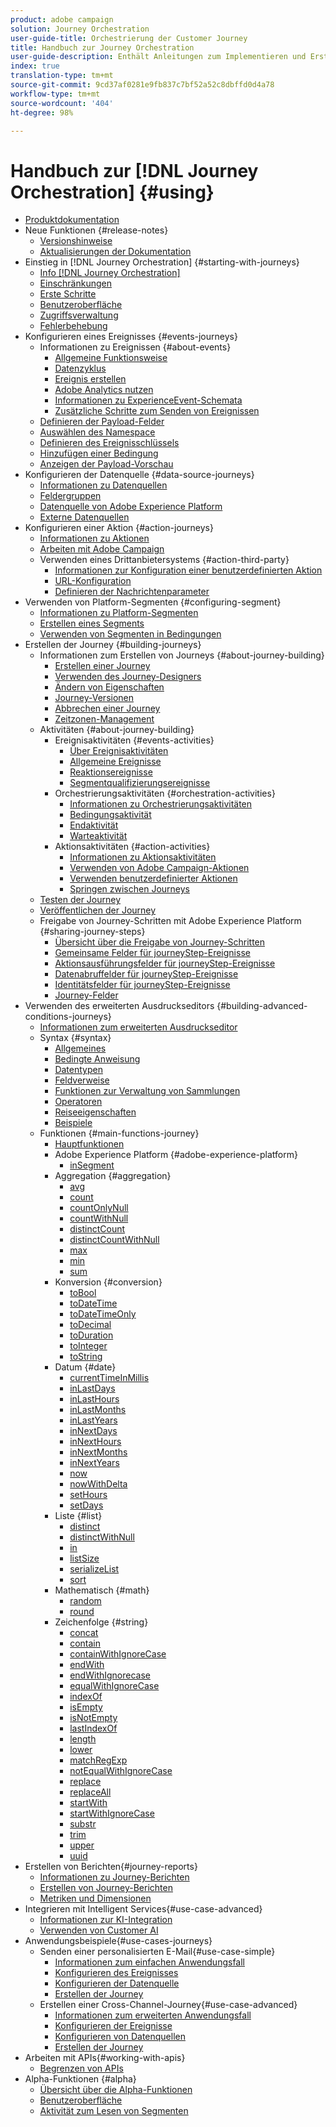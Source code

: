 ```yaml
---
product: adobe campaign
solution: Journey Orchestration
user-guide-title: Orchestrierung der Customer Journey
title: Handbuch zur Journey Orchestration
user-guide-description: Enthält Anleitungen zum Implementieren und Erstellen von Journeys.
index: true
translation-type: tm+mt
source-git-commit: 9cd37af0281e9fb837c7bf52a52c8dbffd0d4a78
workflow-type: tm+mt
source-wordcount: '404'
ht-degree: 98%

---
```



# Handbuch zur [!DNL Journey Orchestration] {#using}

+ [Produktdokumentation](journey-orchestration-home.md)
+ Neue Funktionen {#release-notes}
   + [Versionshinweise](using/release-notes/release-notes.md)
   + [Aktualisierungen der Dokumentation](using/release-notes/documentation-updates.md)
+ Einstieg in [!DNL Journey Orchestration] {#starting-with-journeys}
   + [Info [!DNL Journey Orchestration]](using/about/about-journey-orchestration.md)
   + [Einschränkungen](using/about/limitations.md)
   + [Erste Schritte](using/about/get-started.md)
   + [Benutzeroberfläche](using/about/user-interface.md)
   + [Zugriffsverwaltung](using/about/access-management.md)
   + [Fehlerbehebung](using/about/troubleshooting.md)
+ Konfigurieren eines Ereignisses {#events-journeys}
   + Informationen zu Ereignissen {#about-events}
      + [Allgemeine Funktionsweise](using/event/about-events.md)
      + [Datenzyklus](using/event/about-data-cycle.md)
      + [Ereignis erstellen     ](using/event/about-creating.md)
      + [Adobe Analytics nutzen](using/event/about-analytics.md)
      + [Informationen zu ExperienceEvent-Schemata](using/event/experience-event-schema.md)
      + [Zusätzliche Schritte zum Senden von Ereignissen](using/event/additional-steps-to-send-events-to-journey-orchestration.md)
   + [Definieren der Payload-Felder](using/event/defining-the-payload-fields.md)
   + [Auswählen des Namespace](using/event/selecting-the-namespace.md)
   + [Definieren des Ereignisschlüssels](using/event/defining-the-event-key.md)
   + [Hinzufügen einer Bedingung](using/event/adding-a-condition.md)
   + [Anzeigen der Payload-Vorschau](using/event/previewing-the-payload.md)
+ Konfigurieren der Datenquelle {#data-source-journeys}
   + [Informationen zu Datenquellen](using/datasource/about-data-sources.md)
   + [Feldergruppen](using/datasource/field-groups.md)
   + [Datenquelle von Adobe Experience Platform](using/datasource/adobe-experience-platform-data-source.md)
   + [Externe Datenquellen](using/datasource/external-data-sources.md)
+ Konfigurieren einer Aktion {#action-journeys}
   + [Informationen zu Aktionen](using/action/action.md)
   + [Arbeiten mit Adobe Campaign](using/action/working-with-adobe-campaign.md)
   + Verwenden eines Drittanbietersystems {#action-third-party}
      + [Informationen zur Konfiguration einer benutzerdefinierten Aktion](using/action/about-custom-action-configuration.md)
      + [URL-Konfiguration](using/action/url-configuration.md)
      + [Definieren der Nachrichtenparameter](using/action/defining-the-message-parameters.md)
+ Verwenden von Platform-Segmenten {#configuring-segment}
   + [Informationen zu Platform-Segmenten](using/segment/about-segments.md)
   + [Erstellen eines Segments](using/segment/creating-a-segment.md)
   + [Verwenden von Segmenten in Bedingungen](using/segment/using-a-segment.md)
+ Erstellen der Journey {#building-journeys}
   + Informationen zum Erstellen von Journeys {#about-journey-building}
      + [Erstellen einer Journey ](using/building-journeys/journey.md)
      + [Verwenden des Journey-Designers](using/building-journeys/using-the-journey-designer.md)
      + [Ändern von Eigenschaften](using/building-journeys/changing-properties.md)
      + [Journey-Versionen](using/building-journeys/journey-versions.md)
      + [Abbrechen einer Journey](using/building-journeys/terminating-a-journey.md)
      + [Zeitzonen-Management](using/building-journeys/timezone-management.md)
   + Aktivitäten {#about-journey-building}
      + Ereignisaktivitäten {#events-activities}
         + [Über Ereignisaktivitäten](using/building-journeys/event-activities.md)
         + [Allgemeine Ereignisse](using/building-journeys/general-events.md)
         + [Reaktionsereignisse](using/building-journeys/reaction-events.md)
         + [Segmentqualifizierungsereignisse](using/building-journeys/segment-qualification-events.md)
      + Orchestrierungsaktivitäten {#orchestration-activities}
         + [Informationen zu Orchestrierungsaktivitäten](using/building-journeys/about-orchestration-activities.md)
         + [Bedingungsaktivität](using/building-journeys/condition-activity.md)
         + [Endaktivität](using/building-journeys/end-activity.md)
         + [Warteaktivität](using/building-journeys/wait-activity.md)
      + Aktionsaktivitäten {#action-activities}
         + [Informationen zu Aktionsaktivitäten](using/building-journeys/about-action-activities.md)
         + [Verwenden von Adobe Campaign-Aktionen](using/building-journeys/using-adobe-campaign-actions.md)
         + [Verwenden benutzerdefinierter Aktionen](using/building-journeys/using-custom-actions.md)
         + [Springen zwischen Journeys](using/building-journeys/jump.md)
   + [Testen der Journey](using/building-journeys/testing-the-journey.md)
   + [Veröffentlichen der Journey](using/building-journeys/publishing-the-journey.md)
   + Freigabe von Journey-Schritten mit Adobe Experience Platform {#sharing-journey-steps}
      + [Übersicht über die Freigabe von Journey-Schritten](using/building-journeys/sharing-overview.md)
      + [Gemeinsame Felder für journeyStep-Ereignisse](using/building-journeys/sharing-common-fields.md)
      + [Aktionsausführungsfelder für journeyStep-Ereignisse](using/building-journeys/sharing-execution-fields.md)
      + [Datenabruffelder für journeyStep-Ereignisse](using/building-journeys/sharing-fetch-fields.md)
      + [Identitätsfelder für journeyStep-Ereignisse](using/building-journeys/sharing-identity-fields.md)
      + [Journey-Felder](using/building-journeys/sharing-journey-fields.md)
+ Verwenden des erweiterten Ausdruckseditors {#building-advanced-conditions-journeys}
   + [Informationen zum erweiterten Ausdruckseditor](using/expression/expressionadvanced.md)
   + Syntax {#syntax}
      + [Allgemeines](using/expression/generalities.md)
      + [Bedingte Anweisung](using/expression/conditional-instruction.md)
      + [Datentypen](using/expression/data-types.md)
      + [Feldverweise](using/expression/field-references.md)
      + [Funktionen zur Verwaltung von Sammlungen](using/expression/collection-management-functions.md)
      + [Operatoren](using/expression/operators.md)
      + [Reiseeigenschaften](using/expression/journey-properties.md)
      + [Beispiele](using/expression/advanced-editor-use-cases.md)
   + Funktionen {#main-functions-journey}
      + [Hauptfunktionen](using/expression/functions.md)
      + Adobe Experience Platform {#adobe-experience-platform}
         + [inSegment](using/functions/functioninsegment.md)
      + Aggregation {#aggregation}
         + [avg](using/functions/functionavg.md)
         + [count](using/functions/functioncount.md)
         + [countOnlyNull](using/functions/functioncountonlynull.md)
         + [countWithNull](using/functions/functioncountwithnull.md)
         + [distinctCount](using/functions/functiondistinctcount.md)
         + [distinctCountWithNull](using/functions/functiondistinctcountwithnull.md)
         + [max](using/functions/functionmax.md)
         + [min](using/functions/functionmin.md)
         + [sum](using/functions/functionsum.md)
      + Konversion {#conversion}
         + [toBool](using/functions/functiontobool.md)
         + [toDateTime](using/functions/functiontodatetime.md)
         + [toDateTimeOnly](using/functions/functiontodatetimeonly.md)
         + [toDecimal](using/functions/functiontodecimal.md)
         + [toDuration](using/functions/functiontoduration.md)
         + [toInteger](using/functions/functiontointeger.md)
         + [toString](using/functions/functiontostring.md)
      + Datum {#date}
         + [currentTime&#x200B;InMillis](using/functions/functioncurrenttimeinmillis.md)
         + [inLastDays](using/functions/functioninlastdays.md)
         + [inLastHours](using/functions/functioninlasthours.md)
         + [inLastMonths](using/functions/functioninlastmonths.md)
         + [inLastYears](using/functions/functioninlastyears.md)
         + [inNextDays](using/functions/functioninnextdays.md)
         + [inNextHours](using/functions/functioninnexthours.md)
         + [inNextMonths](using/functions/functioninnextmonths.md)
         + [inNextYears](using/functions/functioninnextyears.md)
         + [now](using/functions/functionnow.md)
         + [nowWithDelta](using/functions/functionnowwithdelta.md)
         + [setHours](using/functions/functionsethours.md)
         + [setDays](using/functions/functionsetdays.md)
      + Liste {#list}
         + [distinct](using/functions/functiondistinct.md)
         + [distinctWithNull](using/functions/functiondistinctwithnull.md)
         + [in](using/functions/functionin.md)
         + [listSize](using/functions/functionlistsize.md)
         + [serializeList](using/functions/functionserializelist.md)
         + [sort](using/functions/functionsort.md)
      + Mathematisch {#math}
         + [random](using/functions/functionrandom.md)
         + [round](using/functions/functionround.md)
      + Zeichenfolge {#string}
         + [concat](using/functions/functionconcat.md)
         + [contain](using/functions/functioncontain.md)
         + [containWithIgnoreCase](using/functions/functioncontainwithignorecase.md)
         + [endWith](using/functions/functionendwith.md)
         + [endWithIgnorecase](using/functions/functionendwithignorecase.md)
         + [equalWithIgnoreCase](using/functions/functionequalignorecase.md)
         + [indexOf](using/functions/functionindexof.md)
         + [isEmpty](using/functions/functionisempty.md)
         + [isNotEmpty](using/functions/functionisnotempty.md)
         + [lastIndexOf](using/functions/functionlastindexof.md)
         + [length](using/functions/functionlength.md)
         + [lower](using/functions/functionlower.md)
         + [matchRegExp](using/functions/functionmatchregexp.md)
         + [notEqualWithIgnoreCase](using/functions/functionnotequalignorecase.md)
         + [replace](using/functions/functionreplace.md)
         + [replaceAll](using/functions/functionreplaceall.md)
         + [startWith](using/functions/functionstartwith.md)
         + [startWithIgnoreCase](using/functions/functionstartwithignorecase.md)
         + [substr](using/functions/functionsubstr.md)
         + [trim](using/functions/functiontrim.md)
         + [upper](using/functions/functionupper.md)
         + [uuid](using/functions/functionuuid.md)
+ Erstellen von Berichten{#journey-reports}
   + [Informationen zu Journey-Berichten](using/reporting/about-journey-reports.md)
   + [Erstellen von Journey-Berichten](using/reporting/creating-your-journey-reports.md)
   + [Metriken und Dimensionen](using/reporting/metrics-and-dimensions.md)
+ Integrieren mit Intelligent Services{#use-case-advanced}
   + [Informationen zur KI-Integration](using/ai-services/ai-services-overview.md)
   + [Verwenden von Customer AI](using/ai-services/leveraging-customer-ai.md)
+ Anwendungsbeispiele{#use-cases-journeys}
   + Senden einer personalisierten E-Mail{#use-case-simple}
      + [Informationen zum einfachen Anwendungsfall](using/usecase/about-the-simple-use-case.md)
      + [Konfigurieren des Ereignisses](using/usecase/configuring-the-event.md)
      + [Konfigurieren der Datenquelle](using/usecase/configuring-the-data-source.md)
      + [Erstellen der Journey](using/usecase/simple-uc-building-the-journey.md)
   + Erstellen einer Cross-Channel-Journey{#use-case-advanced}
      + [Informationen zum erweiterten Anwendungsfall](using/usecase/about-the-advanced-use-case.md)
      + [Konfigurieren der Ereignisse](using/usecase/configuring-the-events.md)
      + [Konfigurieren von Datenquellen](using/usecase/configuring-the-data-sources.md)
      + [Erstellen der Journey](using/usecase/building-the-journey.md)
+ Arbeiten mit APIs{#working-with-apis}
   + [Begrenzen von APIs](using/api/capping.md)
+ Alpha-Funktionen {#alpha}
   + [Übersicht über die Alpha-Funktionen](using/alpha/alpha-overview.md)
   + [Benutzeroberfläche](using/alpha/alpha-interface.md)
   + [Aktivität zum Lesen von Segmenten](using/alpha/alpha-segment-trigger.md)

